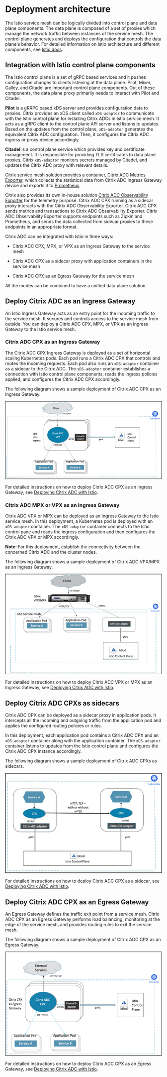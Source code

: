 
# Deployment architecture

The Istio service mesh can be logically divided into control plane and data plane components. The data plane is composed of a set of proxies which manage the network traffic between instances of the service mesh. The control plane generates and deploys the configuration that controls the data plane's behavior.
For detailed information on Istio architecture and different components, see [Istio docs](https://istio.io/docs/concepts/what-is-istio/#architecture).

## Integration with Istio control plane components

The Istio control plane is a set of gRPC based services and it pushes configuration changes to clients listening at the data plane. Pilot, Mixer, Galley, and Citadel are important control plane components. Out of these components, the data plane proxy primarily needs to interact with Pilot and Citadel.
 
**Pilot** is a gRRPC based xDS server and provides configuration data to proxies. Citrix provides an xDS client called `xDS-adaptor` to communicate with the Istio control plane for installing Citrix ADCs in Istio service mesh. It acts as a gRPC client to the control plane API server and listens to updates. Based on the updates from the control plane, `xDS-adaptor` generates the equivalent Citrix ADC configuration. Then, it configures the Citrix ADC ingress or proxy device accordingly.

**Citadel** is a control plane service which provides key and certificate management. It is responsible for providing TLS certificates to data plane proxies. Citrix `xDS-adaptor` monitors secrets managed by Citadel, and updates the Citrix ADC proxy with relevant details.

Citrix service mesh solution provides a container, [Citrix ADC Metrics Exporter](https://github.com/citrix/citrix-adc-metrics-exporter), which collects the statistical data from Citrix ADC Ingress Gateway device and exports it to [Prometheus](https://prometheus.io).

Citrix also provides its own in-house solution [Citrix ADC Observability Exporter](https://github.com/citrix/citrix-observability-exporter) for the telemetry purpose. Citrix ADC CPX running as a sidecar proxy interacts with the Citrix ADC Observability Exporter. Citrix ADC CPX sends metrics and transactions to Citrix ADC Observability Exporter. Citrix ADC Observability Exporter supports endpoints such as Zipkin and Prometheus, and sends the data collected from sidecar proxies to these endpoints in an appropriate format.

Citrix ADC can be integrated with Istio in three ways:

-  Citrix ADC CPX, MPX, or VPX as an Ingress Gateway to the service mesh
-  Citrix ADC CPX as a sidecar proxy with application containers in the service mesh

- Citrix ADC CPX as an Egress Gateway for the service mesh

All the modes can be combined to have a unified data plane solution.

## Deploy Citrix ADC as an Ingress Gateway

An Istio Ingress Gateway acts as an entry point for the incoming traffic to the service mesh. It secures and controls access to the service mesh from outside. You can deploy a Citrix ADC CPX, MPX, or VPX as an ingress Gateway to the Istio service mesh.

### Citrix ADC CPX as an Ingress Gateway

The Citrix ADC CPX Ingress Gateway is deployed as a set of horizontal scaling Kubernetes pods. Each pod runs a Citrix ADC CPX that controls and routes the incoming requests.
Each pod also runs an `xDS-adaptor` container as a sidecar to the Citrix ADC. The `xDS-adaptor` container establishes a connection with Istio control plane components, reads the ingress policies applied, and configures the Citrix ADC CPX accordingly.

The following diagram shows a sample deployment of Citrix ADC CPX as an Ingress Gateway.

![CPX-ingress](../media/CPX-ingress.jpeg)

For detailed instructions on how to deploy Citrix ADC CPX as an Ingress Gateway, see [Deploying Citrix ADC with Istio](deploy-istio-adaptor-helm-chart.md).

### Citrix ADC MPX or VPX as an Ingress Gateway

Citrix ADC VPX or MPX can be deployed as an Ingress Gateway to the Istio service mesh. In this deployment, a Kubernetes pod is deployed with an `xDS-adaptor` container. The `xDS-adaptor` container connects to the Istio control pane and reads the ingress configuration and then configures the Citrix ADC VPX or MPX accordingly.

**Note:** For this deployment, establish the connectivity between the concerned Citrix ADC and the cluster nodes.

The following diagram shows a sample deployment of Citrix ADC VPX/MPX as an Ingress Gateway.

![VPX ingress](../media/vpx-ingress.jpeg)

For detailed instructions on how to deploy Citrix ADC VPX or MPX as an Ingress Gateway, see [Deploying Citrix ADC with Istio](deploy-istio-adaptor-helm-chart.md).

## Deploy Citrix ADC CPXs as sidecars

Citrix ADC CPX can be deployed as a sidecar proxy in application pods. It intercepts all the incoming and outgoing traffic from the application pod and applies the configured routing policies or rules.

In this deployment, each application pod contains a Citrix ADC CPX and an `xDS-adaptor` container along with the application container.
The `xDS-adaptor` container listens to updates from the Istio control plane and configures the Citrix ADC CPX instance accordingly.

The following diagram shows a sample deployment of Citrix ADC CPXs as sidecars.

![CPX proxy](../media/cpx-proxy.jpeg)

For detailed instructions on how to deploy Citrix ADC CPX as a sidecar, see [Deploying Citrix ADC with Istio](deploy-istio-adaptor-helm-chart.md).

## Deploy Citrix ADC CPX as an Egress Gateway

An Egress Gateway defines the traffic exit point from a service mesh. Citrix ADC CPX as an Egress Gateway performs load balancing, monitoring at the edge of the service mesh, and provides routing rules to exit the service mesh.

The following diagram shows a sample deployment of Citrix ADC CPX as an Egress Gateway.

![CPX egress](../media/cpx-egress.png)

For detailed instructions on how to deploy Citrix ADC CPX as an Egress Gateway, see [Deploying Citrix ADC with Istio](deploy-istio-adaptor-helm-chart.md).
